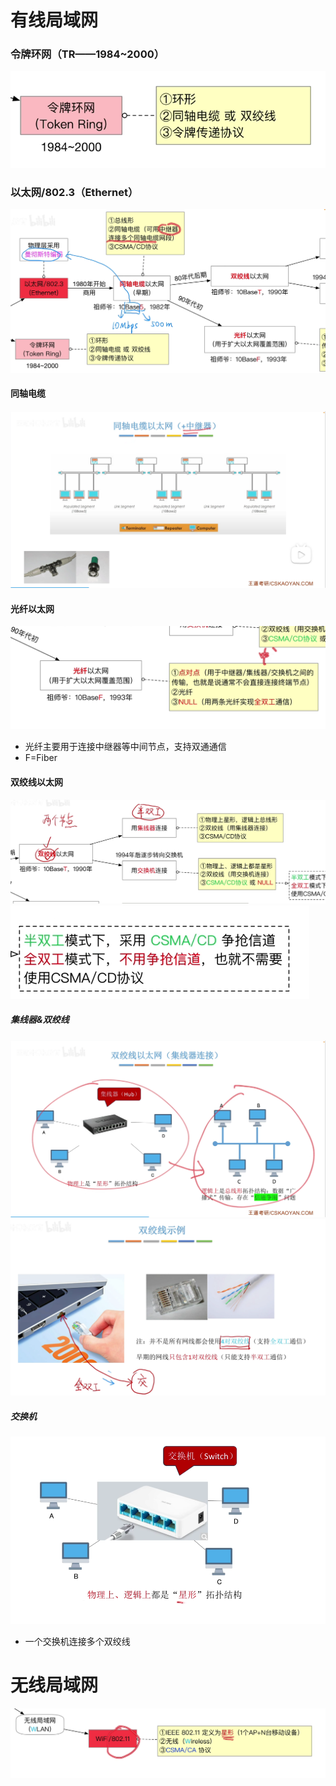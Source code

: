 


# 有线局域网
### 令牌环网（TR——1984~2000）
![输入图片说明](/imgs/2025-07-31/h6f1g5PhLIM9ET55.png)

### 以太网/802.3（Ethernet）
![输入图片说明](/imgs/2025-07-31/adiBx1dSXYitFjPN.png)

#### 同轴电缆
![输入图片说明](/imgs/2025-07-31/j7o7jsFJYCnkuTuf.png)

#### 光纤以太网
![输入图片说明](/imgs/2025-07-31/ng3iUkSDQS7o2AgG.png)
- 光纤主要用于连接中继器等中间节点，支持双通通信
- F=Fiber

#### 双绞线以太网
![输入图片说明](/imgs/2025-07-31/CTMnB1Eqzw2kqmAp.png)
![输入图片说明](/imgs/2025-07-31/ky5SqVf8J8tIALKm.png)
##### 集线器&双绞线
![输入图片说明](/imgs/2025-07-31/ojRJlaRfqk61j27C.png)
![输入图片说明](/imgs/2025-07-31/7vkGG5v0i2dmJIdx.png)
##### 交换机
![输入图片说明](/imgs/2025-07-31/xTyavHwMbsGgRyVW.png)
- 一个交换机连接多个双绞线

# 无线局域网
![输入图片说明](/imgs/2025-07-31/4shP826hqg8RFRfL.png)
<!--stackedit_data:
eyJoaXN0b3J5IjpbMTY3MDQ4MzYwNF19
-->